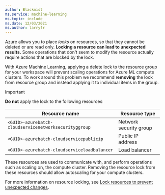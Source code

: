 ```yaml
---
author: Blackmist
ms.service: machine-learning
ms.topic: include
ms.date: 12/03/2021
ms.author: larryfr
---
```


Azure allows you to place _locks_ on resources, so that they cannot be deleted or are read only. __Locking a resource can lead to unexpected results.__ Some operations that don't seem to modify the resource actually require actions that are blocked by the lock. 

With Azure Machine Learning, applying a delete lock to the resource group for your workspace will prevent scaling operations for Azure ML compute clusters. To work around this problem we recommend __removing__ the lock from resource group and instead applying it to individual items in the group.

> [!IMPORTANT]
> __Do not__ apply the lock to the following resources:
>
> | Resource name | Resource type |
> | ----- | ----- |
> | `<GUID>-azurebatch-cloudservicenetworksecurityggroup` | Network security group |
> | `<GUID>-azurebatch-cloudservicepublicip` | Public IP address |
> | `<GUID>-azurebatch-cloudserviceloadbalancer` | Load balancer |

These resources are used to communicate with, and perform operations such as scaling on, the compute cluster. Removing the resource lock from these resources should allow autoscaling for your compute clusters.

For more information on resource locking, see [Lock resources to prevent unexpected changes](/azure/azure-resource-manager/management/lock-resources).